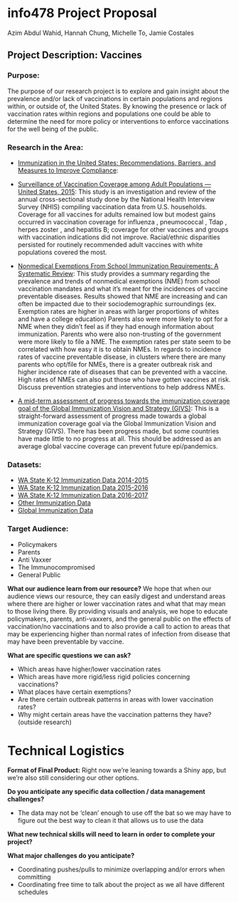 # info478 Project Proposal
Azim Abdul Wahid, Hannah Chung, Michelle To, Jamie Costales

## Project Description: Vaccines
### Purpose:
The purpose of our research project is to explore and gain insight about the prevalence and/or lack of vaccinations in certain populations and regions within, or outside of, the United States. By knowing the presence or lack of vaccination rates within regions and populations one could be able to determine the need for more policy or interventions to enforce vaccinations for the well being of the public.

### Research in the Area:
- [Immunization in the United States: Recommendations, Barriers, and Measures to Improve Compliance](https://www.ncbi.nlm.nih.gov/pmc/articles/PMC4927017/):

- [Surveillance of Vaccination Coverage among Adult Populations — United States, 2015](https://www.cdc.gov/mmwr/volumes/65/ss/ss6501a1.htm): This study is an investigation and review of the annual cross-sectional study done by the National Health Interview Survey (NHIS) compiling vaccination data from U.S. households. Coverage for all vaccines for adults remained low but modest gains occurred in vaccination coverage for influenza , pneumococcal , Tdap , herpes zoster , and hepatitis B; coverage for other vaccines and groups with vaccination indications did not improve. Racial/ethnic disparities persisted for routinely recommended adult vaccines with white populations covered the most.

- [Nonmedical Exemptions From School Immunization Requirements: A Systematic Review](https://www-ncbi-nlm-nih-gov.offcampus.lib.washington.edu/pmc/articles/PMC4202987/): This study provides a summary regarding the prevalence and trends of nonmedical exemptions (NME) from school vaccination mandates and what it’s meant for the incidences of vaccine preventable diseases. Results showed that NME are increasing and can often be impacted due to their sociodemographic surroundings (ex. Exemption rates are higher in areas with larger proportions of whites and have a college education) Parents also were more likely to opt for a NME when they didn’t feel as if they had enough information about immunization. Parents who were also non-trusting of the government were more likely to file a NME. The exemption rates per state seem to be correlated with how easy it is to obtain NMEs. In regards to incidence rates of vaccine preventable disease, in clusters where there are many parents who opt/file for NMEs, there is a greater outbreak risk and higher incidence rate of diseases that can be prevented with a vaccine. High rates of NMEs can also put those who have gotten vaccines at risk. Discuss prevention strategies and interventions to help address NMEs.

- [A mid-term assessment of progress towards the immunization coverage goal of the Global Immunization Vision and Strategy (GIVS)](https://bmcpublichealth.biomedcentral.com/articles/10.1186/1471-2458-11-806): This is a straight-forward assessment of progress made towards a global immunization coverage goal via the Global Immunization Vision and Strategy (GIVS). There has been progress made, but some countries have made little to no progress at all. This should be addressed as an average global vaccine coverage can prevent future epi/pandemics.

### Datasets:
- [WA State K-12 Immunization Data 2014-2015](https://catalog.data.gov/dataset/immunization-data-for-all-students-kindergarten-through-12th-grade-2014-2015-school-year)
- [WA State K-12 Immunization Data 2015-2016](https://catalog.data.gov/dataset/all-students-kindergarten-through-12th-grade-immunization-data-by-school-2015-2016)
- [WA State K-12 Immunization Data 2016-2017](https://catalog.data.gov/dataset/all-students-kindergarten-through-12th-grade-immunization-data-by-school-2016-2017)
- [Other Immunization Data](https://catalog.data.gov/dataset?tags=immunization&page=1)
- [Global Immunization Data](https://data.unicef.org/resources/dataset/immunization/)

### Target Audience:
- Policymakers
- Parents
- Anti Vaxxer
- The Immunocompromised
- General Public

**What  our audience learn from our resource?**
We hope that when our audience views our resource, they can easily digest and understand areas where there are higher or lower vaccination rates and what that may mean to those living there. By providing visuals and analysis, we hope to educate policymakers, parents, anti-vaxxers, and the general public on the effects of vaccination/no vaccinations and to also provide a call to action to areas that may be experiencing higher than normal rates of infection from disease that may have been preventable by vaccine.

**What are specific questions we can ask?**
- Which areas have higher/lower vaccination rates
- Which areas have more rigid/less rigid policies concerning vaccinations?
- What places have certain exemptions?
- Are there certain outbreak patterns in areas with lower vaccination rates?
- Why might certain areas have the vaccination patterns they have? (outside research)

# Technical Logistics

**Format of Final Product:** Right now we’re leaning towards a Shiny app, but we’re also still considering our other options.

**Do you anticipate any specific data collection / data management challenges?**
- The data may not be ‘clean’ enough to use off the bat so we may have to figure out the best way to clean it that allows us to use the data

**What new technical skills will need to learn in order to complete your project?**

**What major challenges do you anticipate?**
- Coordinating pushes/pulls to minimize overlapping and/or errors when committing
- Coordinating free time to talk about the project as we all have different schedules
